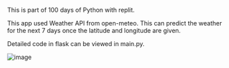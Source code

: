 This is part of 100 days of Python with replit.

This app used Weather API from open-meteo. This can predict the weather for the next 7 days once the latitude and longitude are given.

Detailed code in flask can be viewed in main.py.

![image](https://github.com/user-attachments/assets/20ef0ab5-19bb-4e7b-993f-a46f4285aca1)
